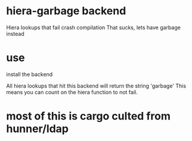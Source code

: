 # hiera-garbage backend

Hiera lookups that fail crash compilation
That sucks, lets have garbage instead

# use

install the backend

All hiera lookups that hit this backend will return the string 'garbage'
This means you can count on the hiera function to not fail.


# most of this is cargo culted from hunner/ldap
